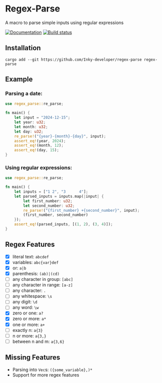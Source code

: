 # Regex-Parse

A macro to parse simple inputs using regular expressions

[![Documentation](https://img.shields.io/badge/Documentation-blue)](https://inky-developer.github.io/regex-parse/regex_parse/)
[![Build status](https://github.com/Inky-developer/regex-parse/actions/workflows/check.yml/badge.svg)](https://github.com/Inky-developer/regex-parse/actions/workflows/check.yml)

## Installation

```shell
cargo add --git https://github.com/Inky-developer/regex-parse regex-parse
```

## Example

### Parsing a date:
```rust
use regex_parse::re_parse;

fn main() {
    let input = "2024-12-15";
    let year: u32;
    let month: u32;
    let day: u32;
    re_parse!("{year}-{month}-{day}", input);
    assert_eq!(year, 2024);
    assert_eq!(month, 12);
    assert_eq!(day, 15);
}
```

### Using regular expressions:
```rust
use regex_parse::re_parse;

fn main() {
    let inputs = ["1 2", "3      4"];
    let parsed_inputs = inputs.map(|input| {
        let first_number: u32;
        let second_number: u32;
        re_parse!("{first_number} +{second_number}", input);
        (first_number, second_number)
    });
    assert_eq!(parsed_inputs, [(1, 2), (3, 4)]);
}
```

## Regex Features
- [x] literal text: `abcdef`
- [x] variables: `abc{var}def`
- [x] or: `a|b`
- [x] parenthesis: `(ab)|(cd)`
- [ ] any character in group: `[abc]`
- [ ] any character in range: `[a-z]`
- [ ] any character: `.`
- [ ] any whitespace: `\s`
- [ ] any digit: `\d`
- [ ] any word: `\w`
- [x] zero or one: `a?`
- [x] zero or more: `a*`
- [x] one or more: `a+`
- [ ] exactly n: `a{3}`
- [ ] n or more: `a{3,}`
- [ ] between n and m: `a{3,6}`

## Missing Features
- Parsing into `Vec`s: `({some_variable},)*`
- Support for more regex features